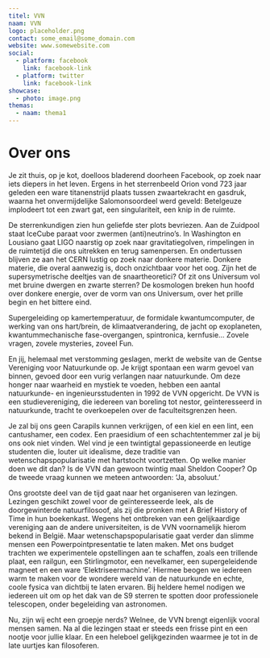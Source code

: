 ```yaml
---
titel: VVN
naam: VVN
logo: placeholder.png
contact: some_email@some_domain.com
website: www.somewebsite.com
social:
  - platform: facebook
    link: facebook-link
  - platform: twitter
    link: facebook-link
showcase:
  - photo: image.png
themas:
  - naam: thema1
---
```


# Over ons

Je zit thuis, op je kot, doelloos bladerend doorheen Facebook, op zoek naar iets diepers in het leven. Ergens in het sterrenbeeld Orion vond 723 jaar geleden een ware titanenstrijd plaats tussen zwaartekracht en gasdruk, waarna het onvermijdelijke Salomonsoordeel werd geveld: Betelgeuze implodeert tot een zwart gat, een singulariteit, een knip in de ruimte.

De sterrenkundigen zien hun geliefde ster plots bevriezen. Aan de Zuidpool staat IceCube paraat voor zwermen (anti)neutrino’s. In Washington en Lousiano gaat LIGO naarstig op zoek naar gravitatiegolven, rimpelingen in de ruimtetijd die ons uitrekken en terug samenpersen. En ondertussen blijven ze aan het CERN lustig op zoek naar donkere materie. Donkere materie, die overal aanwezig is, doch onzichtbaar voor het oog. Zijn het de supersymetrische deeltjes van de snaartheoretici? Of zit ons Universum vol met bruine dwergen en zwarte sterren? De kosmologen breken hun hoofd over donkere energie, over de vorm van ons Universum, over het prille begin en het bittere eind.

Supergeleiding op kamertemperatuur, de formidale kwantumcomputer, de werking van ons hart/brein, de klimaatverandering, de jacht op exoplaneten, kwantummechanische fase-overgangen, spintronica, kernfusie… Zovele vragen, zovele mysteries, zoveel Fun.



En jij, helemaal met verstomming geslagen, merkt de website van de Gentse Vereniging voor Natuurkunde op. Je krijgt spontaan een warm gevoel van binnen, gevoed door een vurig verlangen naar natuurkunde. Om deze honger naar waarheid en mystiek te voeden, hebben een aantal natuurkunde- en ingenieursstudenten in 1992 de VVN opgericht. De VVN is een studievereniging, die iedereen van boreling tot nestor, geïnteresseerd in natuurkunde, tracht te overkoepelen over de faculteitsgrenzen heen.

Je zal bij ons geen Carapils kunnen verkrijgen, of een kiel en een lint, een cantushamer, een codex. Een praesidium of een schachtentemmer zal je bij ons ook niet vinden. Wel vind je een twintigtal gepassioneerde en leutige studenten die, louter uit idealisme, deze traditie van wetenschapspopularisatie met hartstocht voortzetten. Op welke manier doen we dit dan? Is de VVN dan gewoon twintig maal Sheldon Cooper? Op de tweede vraag kunnen we meteen antwoorden: ‘Ja, absoluut.’

Ons grootste deel van de tijd gaat naar het organiseren van lezingen. Lezingen geschikt zowel voor de geïnteresseerde leek, als de doorgewinterde natuurfilosoof, als zij die pronken met A Brief History of Time in hun boekenkast. Wegens het ontbreken van een gelijkaardige vereniging aan de andere universiteiten, is de VVN voornamelijk hierom bekend in België. Maar wetenschapspopularisatie gaat verder dan slimme mensen een Powerpointpresentatie te laten maken. Met ons budget trachten we experimentele opstellingen aan te schaffen, zoals een trillende plaat, een railgun, een Stirlingmotor, een nevelkamer, een supergeleidende magneet en een ware ‘Elektriseermachine’. Hiermee beogen we iedereen warm te maken voor de wondere wereld van de natuurkunde en echte, coole fysica van dichtbij te laten ervaren. Bij heldere hemel nodigen we iedereen uit om op het dak van de S9 sterren te spotten door professionele telescopen, onder begeleiding van astronomen.



Nu, zijn wij echt een groepje nerds? Welnee, de VVN brengt eigenlijk vooral mensen samen. Na al die lezingen staat er steeds een frisse pint en een nootje voor jullie klaar. En een heleboel gelijkgezinden waarmee je tot in de late uurtjes kan filosoferen.
